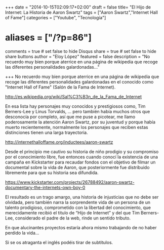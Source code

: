+++
date = "2014-10-15T02:09:17+02:00"
draft = false
title= "El Hijo de Internet: La Historia de Aaron Swartz"
tags = ["Aaron Swartz","Internet Hall of Fame"]
categories = ["Youtube", "Tecnología"]
# aliases = ["/?p=86"]
comments = true	# set false to hide Disqus
share = true	# set false to hide share buttons
author = "Eloy López"
featured = false
description = "No recuerdo muy bien porque aterrice en una página de wikipedia que recoge las diferentes personalidades galardonadas..."

+++
No recuerdo muy bien porque aterrice en una página de wikipedia que recoge las diferentes personalidades galardonadas en el conocido como "Internet Hall of Fame" (Salón de la Fama de Internet).

<a title="Wikipedia - Internet Hall of Fame" href="http://es.wikipedia.org/wiki/Sal%C3%B3n_de_la_Fama_de_Internet" target="_blank">http://es.wikipedia.org/wiki/Sal%C3%B3n_de_la_Fama_de_Internet</a>

En esa lista hay personajes muy conocidos y prestigiosos como, Tim Berners-Lee y Linus Torvalds, &#8230; pero también había muchos otros que desconocía por completo, así que me puse a picotear, me llamo poderosamente la atención Aaron Swartz, por su juventud y porque había muerto recientemente, normalmente los personajes que reciben estas distinciones tienen una larga trayectoria.

<a title="Aaron Swartz - Posthumous Recipient - INTERNET HALL of FAME INNOVATOR" href="http://internethalloffame.org/inductees/aaron-swartz" target="_blank">http://internethalloffame.org/inductees/aaron-swartz</a>

Desde el principio me cautivo su historia de niño prodigio y su compromiso por el conocimiento libre, fue entonces cuando conocí la existencia de una campaña en Kickstarter para recaudar fondos con el objetivo de filmar un documental sobre la vida de Aaron, que posteriormente fue distribuido libremente para que su historia sea difundida.

<a title="El Hijo de Internet: La Historia de Aaron Swartz" href="https://www.kickstarter.com/projects/26788492/aaron-swartz-documentary-the-internets-own-boy-0" target="_blank">https://www.kickstarter.com/projects/26788492/aaron-swartz-documentary-the-internets-own-boy-0</a>

El resultado es un trago amargo, una historia de injusticias que no debe ser olvidada, pero también narra la sorprendente vida de un persona de un talento prodigioso, comprometido con la libertad del conocimiento, que merecidamente recibió el titulo de &#8220;Hijo de Internet&#8221; y del que Tim Berners-Lee, considerado el padre de la web, rinde un sentido tributo.

<div class="jetpack-video-wrapper">
  <span class='embed-youtube' style='text-align:center; display: block;'></span>
</div>

En que alucinantes proyectos estaría ahora mismo trabajando de no haber perdido la vida&#8230;

Si se os atraganta el inglés podéis tirar de subtitulos.
